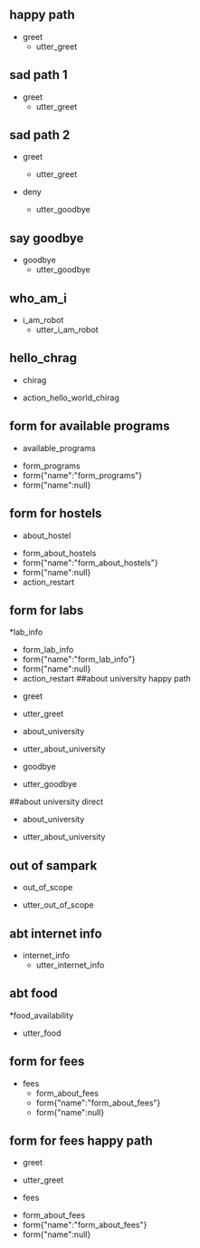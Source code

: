 ## happy path
* greet
  - utter_greet

## sad path 1
* greet
  - utter_greet

## sad path 2
* greet
  - utter_greet

* deny
  - utter_goodbye

## say goodbye
* goodbye
  - utter_goodbye


## who_am_i
* i_am_robot
  - utter_i_am_robot


## hello_chrag
 * chirag
  - action_hello_world_chirag



## form for available programs
 * available_programs
  - form_programs
  - form{"name":"form_programs"} 
  - form{"name":null}

## form for hostels
 * about_hostel
  - form_about_hostels
  - form{"name":"form_about_hostels"} 
  - form{"name":null}
  - action_restart
  
## form for labs
 *lab_info
  - form_lab_info
  - form{"name":"form_lab_info"} 
  - form{"name":null}
  - action_restart
##about university happy path
 * greet
  - utter_greet
 * about_university
  - utter_about_university
 * goodbye
  - utter_goodbye

##about university direct
 * about_university
  - utter_about_university

## out of sampark
 * out_of_scope
  - utter_out_of_scope
  
## abt internet info
* internet_info
   - utter_internet_info
  
## abt food
*food_availability
   - utter_food

## form for fees
* fees
  - form_about_fees
  - form{"name":"form_about_fees"}
  - form{"name":null}

## form for fees happy path
 * greet
  - utter_greet
 * fees
  - form_about_fees
  - form{"name":"form_about_fees"}
  - form{"name":null}

